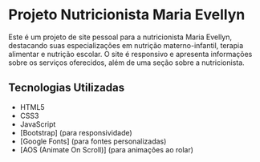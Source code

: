 # Projeto Nutricionista Maria Evellyn

Este é um projeto de site pessoal para a nutricionista Maria Evellyn, destacando suas especializações em nutrição materno-infantil, terapia alimentar e nutrição escolar. O site é responsivo e apresenta informações sobre os serviços oferecidos, além de uma seção sobre a nutricionista.

## Tecnologias Utilizadas

- HTML5
- CSS3
- JavaScript
- [Bootstrap] (para responsividade)
- [Google Fonts] (para fontes personalizadas)
- [AOS (Animate On Scroll)] (para animações ao rolar)